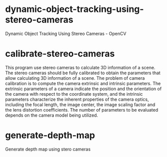 # dynamic-object-tracking-using-stereo-cameras
Dynamic Object Tracking Using Stereo Cameras - OpenCV

# calibrate-stereo-cameras
This program use stereo cameras to calculate 3D information of a scene. The stereo cameras should be fully calibrated to obtain the parameters that allow calculating 3D information of a scene. 
The problem of camera calibration is to compute the camera extrinsic and intrinsic parameters. The extrinsic parameters of a camera indicate the position and the orientation of the camera with respect to the coordinate system, and the intrinsic parameters characterize the inherent properties of the camera optics, including the focal length, the image center, the image scaling factor and the lens distortion coefficients. The number of parameters to be evaluated depends on the camera model being utilized.

# generate-depth-map
Generate depth map using stero cameras

